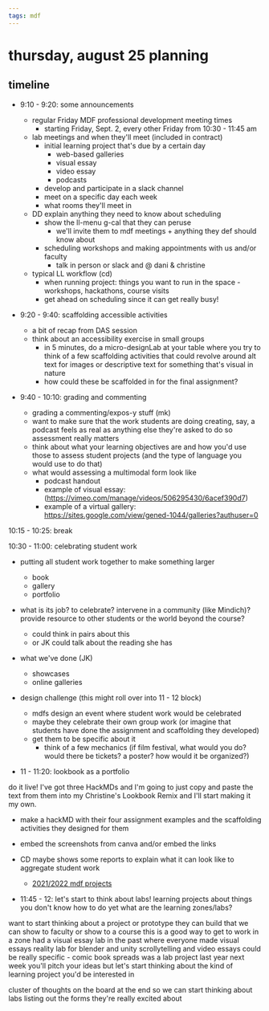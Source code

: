 ```yaml
---
tags: mdf
---
```


# thursday, august 25 planning

## timeline

* 9:10 - 9:20: some announcements
    * regular Friday MDF professional development meeting times
        * starting Friday, Sept. 2, every other Friday from 10:30 - 11:45 am
    * lab meetings and when they'll meet (included in contract)
        * initial learning project that's due by a certain day
            * web-based galleries
            * visual essay
            * video essay
            * podcasts
        * develop and participate in a slack channel
        * meet on a specific day each week
        * what rooms they'll meet in
    *   DD explain anything they need to know about scheduling
        *   show the ll-menu g-cal that they can peruse
            *   we'll invite them to mdf meetings + anything they def should know about
        *   scheduling workshops and making appointments with us and/or faculty 
            *   talk in person or slack and @ dani & christine
    * typical LL workflow (cd)
        * when running project: things you want to run in the space - workshops, hackathons, course visits
        * get ahead on scheduling since it can get really busy!

* 9:20 - 9:40: scaffolding accessible activities
    * a bit of recap from DAS session
    * think about an accessibility exercise in small groups
        * in 5 minutes, do a micro-designLab at your table where you try to think of a few scaffolding activities that could revolve around alt text for images or descriptive text for something that's visual in nature
        * how could these be scaffolded in for the final assignment?
        

* 9:40 - 10:10: grading and commenting
    * grading a commenting/expos-y stuff (mk)
    * want to make sure that the work students are doing creating, say, a podcast feels as real as anything else they're asked to do so assessment really matters
    * think about what your learning objectives are and how you'd use those to assess student projects (and the type of language you would use to do that)
    * what would assessing a multimodal form look like
        * podcast handout
        * example of visual essay: (https://vimeo.com/manage/videos/506295430/6acef390d7)
        * example of a virtual gallery: https://sites.google.com/view/gened-1044/galleries?authuser=0
      

10:15 - 10:25: break

10:30 - 11:00: celebrating student work

* putting all student work together to make something larger
    * book
    * gallery
    * portfolio
* what is its job? to celebrate? intervene in a community (like Mindich)? provide resource to other students or the world beyond the course?
    * could think in pairs about this 
    * or JK could talk about the reading she has
* what we've done (JK)
    * showcases
    * online galleries
* design challenge (this might roll over into 11 - 12 block)
    * mdfs design an event where student work would be celebrated
    * maybe they celebrate their own group work (or imagine that students have done the assignment and scaffolding they developed)
    * get them to be specific about it
        * think of a few mechanics (if film festival, what would you do? would there be tickets? a poster? how would it be organized?)

* 11 - 11:20: lookbook as a portfolio

do it live! I've got three HackMDs and I'm going to just copy and paste the text from them into my Christine's Lookbook Remix and I'll start making it my own.
* make a hackMD with their four assignment examples and the scaffolding activities they designed for them
* embed the screenshots from canva and/or embed the links


* CD maybe shows some reports to explain what it can look like to aggregate student work
    * [2021/2022 mdf projects](https://hackmd.io/R9Gpr4LFQuaQdPqyNO4j7g)

* 11:45 - 12: let's start to think about labs!
learning projects about things you don't know how to do yet
what are the learning zones/labs? 

want to start thinking about a project or prototype they can build that we can show to faculty or show to a course
this is a good way to get to work in a zone
had a visual essay lab in the past where everyone made visual essays
reality lab for blender and unity 
scrollytelling and video essays
could be really specific - comic book spreads was a lab project last year 
next week you'll pitch your ideas but let's start thinking about the kind of learning project you'd be interested in

cluster of thoughts on the board at the end so we can start thinking about labs
listing out the forms they're really excited about 